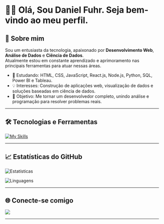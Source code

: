 # 👋🏼 Olá, Sou Daniel Fuhr. Seja bem-vindo ao meu perfil.

## 🚀 Sobre mim  
Sou um entusiasta da tecnologia, apaixonado por **Desenvolvimento Web**, **Análise de Dados** e **Ciência de Dados**.  
Atualmente estou em constante aprendizado e aprimoramento nas principais ferramentas para atuar nessas áreas.  

- 🌱 Estudando: HTML, CSS, JavaScript, React.js, Node.js, Python, SQL, Power BI e Tableau.  
- 💡 Interesses: Construção de aplicações web, visualização de dados e soluções baseadas em ciência de dados.  
- 🎯 Objetivo: Me tornar um desenvolvedor completo, unindo análise e programação para resolver problemas reais.  

---

## 🛠️ Tecnologias e Ferramentas  
[![My Skills](https://skillicons.dev/icons?i=html,css,js,react,nodejs,bootstrap,python,r,sqlite&perline=6)](https://skillicons.dev)  

---

## 📈 Estatísticas do GitHub  
![Estatísticas](https://github-readme-stats.vercel.app/api?username=fuhrdaniel&show_icons=true&theme=dracula)  

![Linguagens](https://github-readme-stats.vercel.app/api/top-langs/?username=fuhrdaniel&layout=compact&theme=dracula)  

---

## 🌐 Conecte-se comigo  
<a href="https://www.linkedin.com/in/daniel-felipe-f%C3%BChr-952541260?utm_source=share&utm_campaign=share_via&utm_content=profile&utm_medium=android_app" target="_blank">
  <img src="https://img.shields.io/badge/LinkedIn-0077B5?style=for-the-badge&logo=linkedin&logoColor=white"/>
</a>  

---

